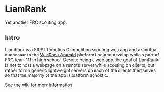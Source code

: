 # LiamRank

Yet another FRC scouting app.

## Intro
LiamRank is a FIRST Robotics Competition scouting web app and a spiritual successor to the [WildRank Android](https://github.com/wildstang/wildrank-android) platform I helped develop while a part of FRC team 111 in high school. Despite being a web app, the goal of LiamRank is not to host a webpage on a remote server while scouting on clients, but rather to run generic lightweight servers on each of the clients themselves so that the majority of the app is platform agnostic.

[See the wiki for more information](https://github.com/fruzyna/LiamRank/wiki)